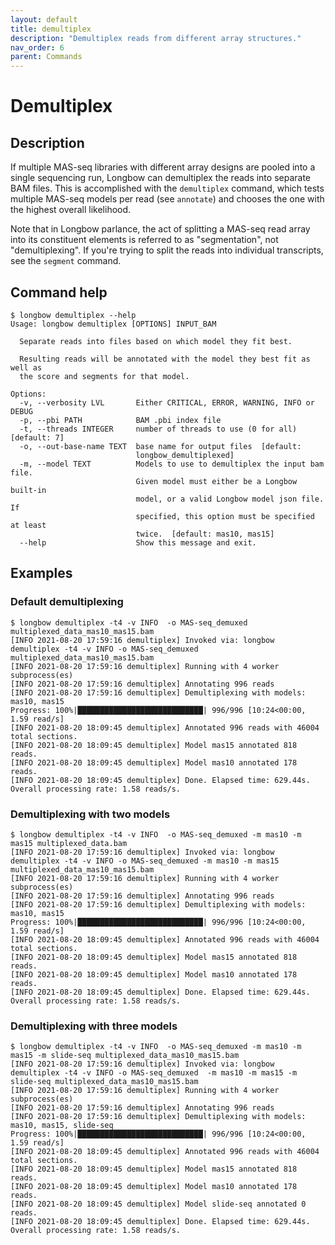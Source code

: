 ```yaml
---
layout: default
title: demultiplex
description: "Demultiplex reads from different array structures."
nav_order: 6
parent: Commands
---
```


# Demultiplex

## Description

If multiple MAS-seq libraries with different array designs are pooled into a single sequencing run, Longbow can demultiplex the reads into separate BAM files.  This is accomplished with the `demultiplex` command, which tests multiple MAS-seq models per read (see `annotate`) and chooses the one with the highest overall likelihood.

Note that in Longbow parlance, the act of splitting a MAS-seq read array into its constituent elements is referred to as "segmentation", not "demultiplexing". If you're trying to split the reads into individual transcripts, see the `segment` command.

## Command help

```shell
$ longbow demultiplex --help
Usage: longbow demultiplex [OPTIONS] INPUT_BAM

  Separate reads into files based on which model they fit best.

  Resulting reads will be annotated with the model they best fit as well as
  the score and segments for that model.

Options:
  -v, --verbosity LVL       Either CRITICAL, ERROR, WARNING, INFO or DEBUG
  -p, --pbi PATH            BAM .pbi index file
  -t, --threads INTEGER     number of threads to use (0 for all)  [default: 7]
  -o, --out-base-name TEXT  base name for output files  [default:
                            longbow_demultiplexed]
  -m, --model TEXT          Models to use to demultiplex the input bam file.
                            Given model must either be a Longbow built-in
                            model, or a valid Longbow model json file.  If
                            specified, this option must be specified at least
                            twice.  [default: mas10, mas15]
  --help                    Show this message and exit.
```

## Examples

### Default demultiplexing
```shell
$ longbow demultiplex -t4 -v INFO  -o MAS-seq_demuxed multiplexed_data_mas10_mas15.bam
[INFO 2021-08-20 17:59:16 demultiplex] Invoked via: longbow demultiplex -t4 -v INFO -o MAS-seq_demuxed multiplexed_data_mas10_mas15.bam
[INFO 2021-08-20 17:59:16 demultiplex] Running with 4 worker subprocess(es)
[INFO 2021-08-20 17:59:16 demultiplex] Annotating 996 reads
[INFO 2021-08-20 17:59:16 demultiplex] Demultiplexing with models: mas10, mas15
Progress: 100%|████████████████████████████| 996/996 [10:24<00:00,  1.59 read/s]
[INFO 2021-08-20 18:09:45 demultiplex] Annotated 996 reads with 46004 total sections.
[INFO 2021-08-20 18:09:45 demultiplex] Model mas15 annotated 818 reads.
[INFO 2021-08-20 18:09:45 demultiplex] Model mas10 annotated 178 reads.
[INFO 2021-08-20 18:09:45 demultiplex] Done. Elapsed time: 629.44s. Overall processing rate: 1.58 reads/s.
```

### Demultiplexing with two models
```shell
$ longbow demultiplex -t4 -v INFO  -o MAS-seq_demuxed -m mas10 -m mas15 multiplexed_data.bam
[INFO 2021-08-20 17:59:16 demultiplex] Invoked via: longbow demultiplex -t4 -v INFO -o MAS-seq_demuxed -m mas10 -m mas15 multiplexed_data_mas10_mas15.bam
[INFO 2021-08-20 17:59:16 demultiplex] Running with 4 worker subprocess(es)
[INFO 2021-08-20 17:59:16 demultiplex] Annotating 996 reads
[INFO 2021-08-20 17:59:16 demultiplex] Demultiplexing with models: mas10, mas15
Progress: 100%|████████████████████████████| 996/996 [10:24<00:00,  1.59 read/s]
[INFO 2021-08-20 18:09:45 demultiplex] Annotated 996 reads with 46004 total sections.
[INFO 2021-08-20 18:09:45 demultiplex] Model mas15 annotated 818 reads.
[INFO 2021-08-20 18:09:45 demultiplex] Model mas10 annotated 178 reads.
[INFO 2021-08-20 18:09:45 demultiplex] Done. Elapsed time: 629.44s. Overall processing rate: 1.58 reads/s.
```

### Demultiplexing with three models
```shell
$ longbow demultiplex -t4 -v INFO  -o MAS-seq_demuxed -m mas10 -m mas15 -m slide-seq multiplexed_data_mas10_mas15.bam
[INFO 2021-08-20 17:59:16 demultiplex] Invoked via: longbow demultiplex -t4 -v INFO -o MAS-seq_demuxed  -m mas10 -m mas15 -m slide-seq multiplexed_data_mas10_mas15.bam
[INFO 2021-08-20 17:59:16 demultiplex] Running with 4 worker subprocess(es)
[INFO 2021-08-20 17:59:16 demultiplex] Annotating 996 reads
[INFO 2021-08-20 17:59:16 demultiplex] Demultiplexing with models: mas10, mas15, slide-seq
Progress: 100%|████████████████████████████| 996/996 [10:24<00:00,  1.59 read/s]
[INFO 2021-08-20 18:09:45 demultiplex] Annotated 996 reads with 46004 total sections.
[INFO 2021-08-20 18:09:45 demultiplex] Model mas15 annotated 818 reads.
[INFO 2021-08-20 18:09:45 demultiplex] Model mas10 annotated 178 reads.
[INFO 2021-08-20 18:09:45 demultiplex] Model slide-seq annotated 0 reads.
[INFO 2021-08-20 18:09:45 demultiplex] Done. Elapsed time: 629.44s. Overall processing rate: 1.58 reads/s.
```
